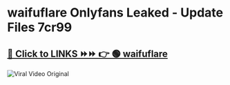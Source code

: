 
 # waifuflare Onlyfans Leaked - Update Files 7cr99

## <h2><a href="https://clipsfans.com/waifuflare&ref=git">🔗 Click to LINKS ⏩⏩ 👉 🟢 waifuflare </a></h2>

<a href="https://clipsfans.com/waifuflare&ref=git" rel="nofollow" data-target="animated-image.originalLink"><img src="https://i.ibb.co.com/xMMVF88/686577567.gif" alt="Viral Video Original" style="max-width: 100%; display: inline-block;" data-target="animated-image.originalImage"></a>

